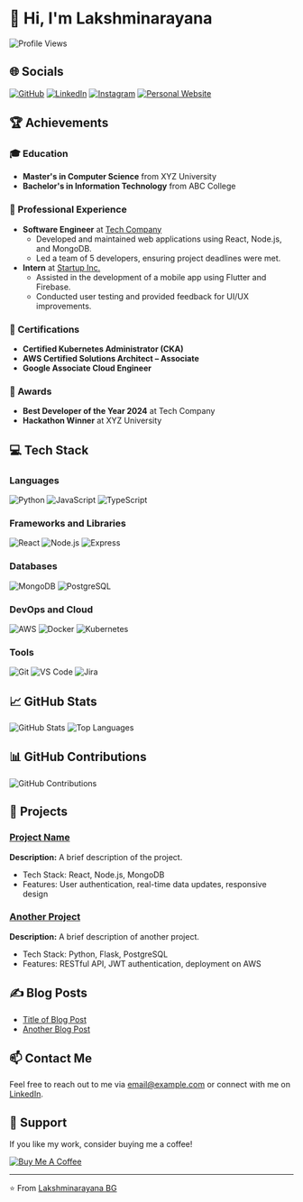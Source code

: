 # 👋 Hi, I'm Lakshminarayana
![Profile Views](https://komarev.com/ghpvc/?username=bgmanu2426&color=blue&style=flat-square)

## 🌐 Socials
[![GitHub](https://img.shields.io/badge/GitHub-%2312100E.svg?style=for-the-badge&logo=github&logoColor=white)](https://github.com/bgmanu2426)
[![LinkedIn](https://img.shields.io/badge/LinkedIn-%230077B5.svg?style=for-the-badge&logo=linkedin&logoColor=white)](https://www.linkedin.com/in/lnbg7795)
[![Instagram](https://img.shields.io/badge/Instagram-%23E4405F.svg?style=for-the-badge&logo=instagram&logoColor=white)](https://www.instagram.com/manu._.bg)
[![Personal Website](https://img.shields.io/badge/Website-%23000000.svg?style=for-the-badge&logo=About.me&logoColor=white)](https://lnbg-portfolio.vercel.app)

## 🏆 Achievements

### 🎓 Education
- **Master's in Computer Science** from XYZ University
- **Bachelor's in Information Technology** from ABC College

### 🚀 Professional Experience
- **Software Engineer** at [Tech Company](https://techcompany.com)
  - Developed and maintained web applications using React, Node.js, and MongoDB.
  - Led a team of 5 developers, ensuring project deadlines were met.
- **Intern** at [Startup Inc.](https://startup.com)
  - Assisted in the development of a mobile app using Flutter and Firebase.
  - Conducted user testing and provided feedback for UI/UX improvements.

### 📜 Certifications
- **Certified Kubernetes Administrator (CKA)**
- **AWS Certified Solutions Architect – Associate**
- **Google Associate Cloud Engineer**

### 🏅 Awards
- **Best Developer of the Year 2024** at Tech Company
- **Hackathon Winner** at XYZ University

## 💻 Tech Stack

### Languages
![Python](https://img.shields.io/badge/Python-%233776AB.svg?style=for-the-badge&logo=python&logoColor=white)
![JavaScript](https://img.shields.io/badge/JavaScript-%23F7DF1E.svg?style=for-the-badge&logo=javascript&logoColor=black)
![TypeScript](https://img.shields.io/badge/TypeScript-%23007ACC.svg?style=for-the-badge&logo=typescript&logoColor=white)

### Frameworks and Libraries
![React](https://img.shields.io/badge/React-%2320232A.svg?style=for-the-badge&logo=react&logoColor=%2361DAFB)
![Node.js](https://img.shields.io/badge/Node.js-%23339933.svg?style=for-the-badge&logo=node.js&logoColor=white)
![Express](https://img.shields.io/badge/Express-%23000000.svg?style=for-the-badge&logo=express&logoColor=white)

### Databases
![MongoDB](https://img.shields.io/badge/MongoDB-%2347A248.svg?style=for-the-badge&logo=mongodb&logoColor=white)
![PostgreSQL](https://img.shields.io/badge/PostgreSQL-%23336791.svg?style=for-the-badge&logo=postgresql&logoColor=white)

### DevOps and Cloud
![AWS](https://img.shields.io/badge/AWS-%23232F3E.svg?style=for-the-badge&logo=amazon-aws&logoColor=%23FF9900)
![Docker](https://img.shields.io/badge/Docker-%232496ED.svg?style=for-the-badge&logo=docker&logoColor=white)
![Kubernetes](https://img.shields.io/badge/Kubernetes-%23326CE5.svg?style=for-the-badge&logo=kubernetes&logoColor=white)

### Tools
![Git](https://img.shields.io/badge/Git-%23F05032.svg?style=for-the-badge&logo=git&logoColor=white)
![VS Code](https://img.shields.io/badge/VS%20Code-%23007ACC.svg?style=for-the-badge&logo=visual-studio-code&logoColor=white)
![Jira](https://img.shields.io/badge/Jira-%230A0FFF.svg?style=for-the-badge&logo=jira&logoColor=white)

## 📈 GitHub Stats
![GitHub Stats](https://github-readme-stats.vercel.app/api?username=bgmanu2426&show_icons=true&theme=radical)
![Top Languages](https://github-readme-stats.vercel.app/api/top-langs/?username=bgmanu2426&layout=compact&theme=radical)

## 📊 GitHub Contributions
![GitHub Contributions](https://github-readme-streak-stats.herokuapp.com/?user=bgmanu2426&theme=radical)

## 💼 Projects
### [Project Name](https://github.com/bgmanu2426/project-repo)
**Description:** A brief description of the project.
- Tech Stack: React, Node.js, MongoDB
- Features: User authentication, real-time data updates, responsive design

### [Another Project](https://github.com/bgmanu2426/another-project)
**Description:** A brief description of another project.
- Tech Stack: Python, Flask, PostgreSQL
- Features: RESTful API, JWT authentication, deployment on AWS

## ✍️ Blog Posts
- [Title of Blog Post](https://yourblog.com/title-of-blog-post)
- [Another Blog Post](https://yourblog.com/another-blog-post)

## 📫 Contact Me
Feel free to reach out to me via [email@example.com](mailto:email@example.com) or connect with me on [LinkedIn](https://linkedin.com/in/yourprofile).

## 🌟 Support
If you like my work, consider buying me a coffee!

[![Buy Me A Coffee](https://img.shields.io/badge/Buy%20Me%20A%20Coffee-%23FFDD00.svg?style=for-the-badge&logo=buy-me-a-coffee&logoColor=black)](https://buymeacoffee.com/lnbg)

---

⭐️ From [Lakshminarayana BG](https://github.com/bgmanu2426)
